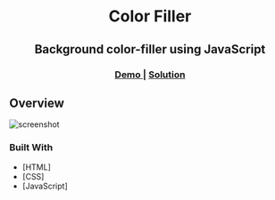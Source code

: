 <h1 align="center">Color Filler</h1>
<h2 align="center">Background color-filler using JavaScript</h2>
<div align="center">
  <h3>
    <a href="https://elkorf-color-flipper.netlify.app/">
      Demo
    </a>
    <span> | </span>
    <a href="https://github.com/elkorf/JavaScript-Projects/tree/master/color-flipper/">
      Solution
    </a>
  </h3>
</div>

## Overview

![screenshot](https://github.com/elkorf/JavaScript-Projects/blob/master/color-flipper/Output-SS.PNG)

### Built With

- [HTML]
- [CSS]
- [JavaScript]
